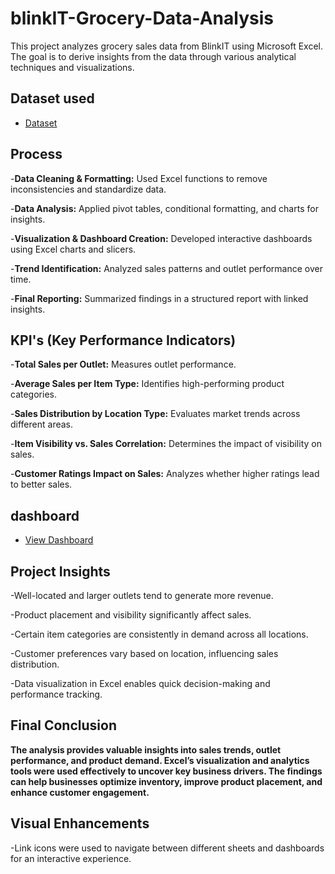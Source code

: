 # blinkIT-Grocery-Data-Analysis
This project analyzes grocery sales data from BlinkIT using Microsoft Excel. The goal is to derive insights from the data through various analytical techniques and visualizations.
## Dataset used
- <a href="https://github.com/Priya-coder-alt/blinkIT-Grocery-Data-Analysis/blob/main/BlinkIT%20Grocery%20Data%20Analysis.xlsx"> Dataset<a/>
## Process

-**Data Cleaning & Formatting:** Used Excel functions to remove inconsistencies and standardize data.

-**Data Analysis:** Applied pivot tables, conditional formatting, and charts for insights.

-**Visualization & Dashboard Creation:** Developed interactive dashboards using Excel charts and slicers.

-**Trend Identification:** Analyzed sales patterns and outlet performance over time.

-**Final Reporting:** Summarized findings in a structured report with linked insights.

## KPI's (Key Performance Indicators)

-**Total Sales per Outlet:** Measures outlet performance.

-**Average Sales per Item Type:** Identifies high-performing product categories.

-**Sales Distribution by Location Type:** Evaluates market trends across different areas.

-**Item Visibility vs. Sales Correlation:** Determines the impact of visibility on sales.

-**Customer Ratings Impact on Sales:** Analyzes whether higher ratings lead to better sales.

## dashboard
- <a href="https://github.com/Priya-coder-alt/blinkIT-Grocery-Data-Analysis/blob/main/Dashboard_image.png">View Dashboard<a/>

## Project Insights

-Well-located and larger outlets tend to generate more revenue.

-Product placement and visibility significantly affect sales.

-Certain item categories are consistently in demand across all locations.

-Customer preferences vary based on location, influencing sales distribution.

-Data visualization in Excel enables quick decision-making and performance tracking.

## Final Conclusion

**The analysis provides valuable insights into sales trends, outlet performance, and product demand. Excel’s visualization and analytics tools were used effectively to uncover key business drivers. The findings can help businesses optimize inventory, improve product placement, and enhance customer engagement.**

## Visual Enhancements

-Link icons were used to navigate between different sheets and dashboards for an interactive experience.



